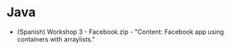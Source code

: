 # Java

- (Spanish) Workshop 3 - Facebook.zip - "Content: Facebook app using containers with arraylists."
